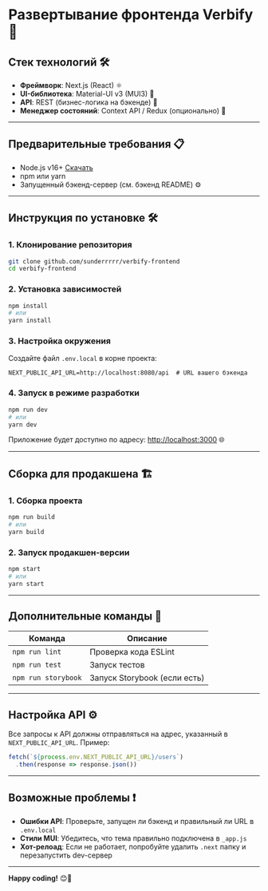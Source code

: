 # **Развертывание фронтенда Verbify** 🚀

## **Стек технологий** 🛠️
- **Фреймворк**: Next.js (React) ⚛️
- **UI-библиотека**: Material-UI v3 (MUI3) 🎨
- **API**: REST (бизнес-логика на бэкенде) 🔌
- **Менеджер состояний**: Context API / Redux (опционально) 🧠

---

## **Предварительные требования** 📋
- Node.js v16+ [Скачать](https://nodejs.org/)
- npm или yarn
- Запущенный бэкенд-сервер (см. бэкенд README) ⚙️

---

## **Инструкция по установке** 🛠️

### 1. **Клонирование репозитория**
```bash
git clone github.com/sunderrrrr/verbify-frontend
cd verbify-frontend
```

### 2. **Установка зависимостей**
```bash
npm install
# или
yarn install
```

### 3. **Настройка окружения**
Создайте файл `.env.local` в корне проекта:
```env
NEXT_PUBLIC_API_URL=http://localhost:8080/api  # URL вашего бэкенда
```

### 4. **Запуск в режиме разработки**
```bash
npm run dev
# или
yarn dev
```
Приложение будет доступно по адресу: [http://localhost:3000](http://localhost:3000) 🌐

---

## **Сборка для продакшена** 🏗️

### 1. **Сборка проекта**
```bash
npm run build
# или
yarn build
```

### 2. **Запуск продакшен-версии**
```bash
npm start
# или
yarn start
```

---

## **Дополнительные команды** 🔧

| Команда | Описание |
|---------|----------|
| `npm run lint` | Проверка кода ESLint |
| `npm run test` | Запуск тестов |
| `npm run storybook` | Запуск Storybook (если есть) |

---

## **Настройка API** ⚙️
Все запросы к API должны отправляться на адрес, указанный в `NEXT_PUBLIC_API_URL`. Пример:
```javascript
fetch(`${process.env.NEXT_PUBLIC_API_URL}/users`)
  .then(response => response.json())
```

---

## **Возможные проблемы** ❗
- **Ошибки API**: Проверьте, запущен ли бэкенд и правильный ли URL в `.env.local`
- **Стили MUI**: Убедитесь, что тема правильно подключена в `_app.js`
- **Хот-релоад**: Если не работает, попробуйте удалить `.next` папку и перезапустить dev-сервер

---

**Happy coding!** 😊🚀